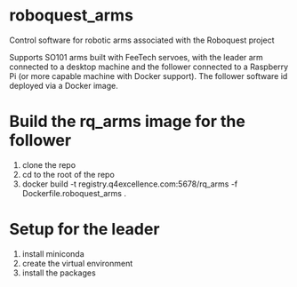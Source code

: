 # roboquest_arms
Control software for robotic arms associated with the Roboquest project

Supports SO101 arms built with FeeTech servoes, with the leader arm connected to a desktop
machine and the follower connected to a Raspberry Pi (or more capable machine with Docker
support). The follower software id deployed via a Docker image.

# Build the rq_arms image for the follower

1. clone the repo
2. cd to the root of the repo
3. docker build -t registry.q4excellence.com:5678/rq_arms -f Dockerfile.roboquest_arms .

# Setup for the leader

1. install miniconda
2. create the virtual environment
3. install the packages
